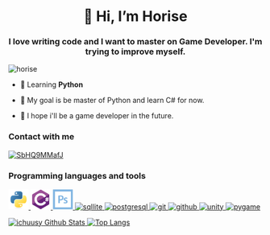 <h1 align="center">👋 Hi, I’m Horise</h1>

<h3 align="center">I love writing code and I want to master on Game Developer. I'm trying to improve myself.</h3>

<p align="left"> <img src="https://komarev.com/ghpvc/?username=horisee&label=Profile%20views&color=0e75b6&style=flat" alt="horise" /> </p>

- 🌱 Learning **Python**

- 🍙 My goal is be master of Python and learn C# for now.

- 🍘 I hope i'll be a game developer in the future.

<h3 align="left">Contact with me</h3>
<p align="left">
<a href="https://discord.gg/fsVutVh3sJ" target="blank"><img align="center" src="https://discord.com/assets/3437c10597c1526c3dbd98c737c2bcae.svg" alt="SbHQ9MMafJ" height="30" width="40" /></a>
</p>

<h3 align="left">Programming languages and tools</h3>
  <a href="https://www.python.org" target="_blank">
    <img
      src="https://raw.githubusercontent.com/devicons/devicon/master/icons/python/python-original.svg"
      alt="python"
      width="40"
      height="40"
    />
  </a>
  <a href="https://www.w3schools.com/cs/" target="_blank">
    <img
      src="https://raw.githubusercontent.com/devicons/devicon/master/icons/csharp/csharp-original.svg"
      alt="csharp"
      width="40"
      height="40"
    />
  </a>
  <a href="https://www.photoshop.com/en" target="_blank">
    <img
      src="https://raw.githubusercontent.com/devicons/devicon/master/icons/photoshop/photoshop-line.svg"
      alt="photoshop"
      width="40"
      height="40"
    />
  </a>
  <a href="https://www.sqlite.org/index.html" target="_blank">
    <img
      src="https://upload.wikimedia.org/wikipedia/commons/9/97/Sqlite-square-icon.svg"
      alt="sqllite"
      width="40"
      height="40"
    />
  <a href="https://www.postgresql.org" target="_blank">
    <img
      src="https://img.icons8.com/external-tal-revivo-shadow-tal-revivo/48/000000/external-postgre-sql-a-free-and-open-source-relational-database-management-system-logo-shadow-tal-revivo.png"
      alt="postgresql"
      width="40"
      height="40"
   />
  <a href="https://git-scm.com" target="_blank">
    <img
      src="https://img.icons8.com/color/48/000000/git.png"
      alt="git"
      width="40"
      height="40"
   />
  <a href="https://github.com" target="_blank">
    <img
      src="https://img.icons8.com/fluency/48/000000/github.png"
      alt="github"
      width="40"
      height="40"
   />
  <a href="https://unity.com" target="_blank">
    <img
      src="https://i.pinimg.com/564x/e3/84/85/e384853cc0819c9ac601857f3ad8cedf.jpg"
      alt="unity"
      width="40"
      height="40"
   />
  <a href="https://www.pygame.org/news" target="_blank">
    <img
      src="https://www.pygame.org/ftp/pygame-head-party.png"
      alt="pygame"
      width="40"
      height="40"
   />
    
    
![ichuusy Github Stats](https://github-readme-stats.vercel.app/api?username=ichuusy&show_icons=true&theme=radical)
![Top Langs](https://github-readme-stats.vercel.app/api/top-langs/?username=ichuusy&show_icons=true&theme=radical&layout=compact)

